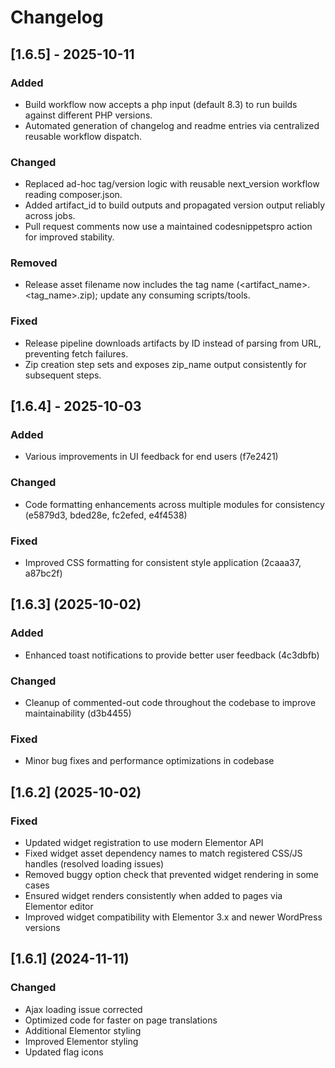 # Changelog


## [1.6.5] - 2025-10-11

### Added
* Build workflow now accepts a php input (default 8.3) to run builds against different PHP versions.
* Automated generation of changelog and readme entries via centralized reusable workflow dispatch.

### Changed
* Replaced ad-hoc tag/version logic with reusable next_version workflow reading composer.json.
* Added artifact_id to build outputs and propagated version output reliably across jobs.
* Pull request comments now use a maintained codesnippetspro action for improved stability.

### Removed
* Release asset filename now includes the tag name (<artifact_name>.<tag_name>.zip); update any consuming scripts/tools.

### Fixed
* Release pipeline downloads artifacts by ID instead of parsing from URL, preventing fetch failures.
* Zip creation step sets and exposes zip_name output consistently for subsequent steps.

## [1.6.4] - 2025-10-03

### Added
* Various improvements in UI feedback for end users (f7e2421)

### Changed
* Code formatting enhancements across multiple modules for consistency (e5879d3, bded28e, fc2efed, e4f4538)

### Fixed
* Improved CSS formatting for consistent style application (2caaa37, a87bc2f)

## [1.6.3] (2025-10-02)

### Added
* Enhanced toast notifications to provide better user feedback (4c3dbfb)

### Changed
* Cleanup of commented-out code throughout the codebase to improve maintainability (d3b4455)

### Fixed
* Minor bug fixes and performance optimizations in codebase

## [1.6.2] (2025-10-02)

### Fixed
* Updated widget registration to use modern Elementor API
* Fixed widget asset dependency names to match registered CSS/JS handles (resolved loading issues)
* Removed buggy option check that prevented widget rendering in some cases
* Ensured widget renders consistently when added to pages via Elementor editor
* Improved widget compatibility with Elementor 3.x and newer WordPress versions

## [1.6.1] (2024-11-11)

### Changed
* Ajax loading issue corrected
* Optimized code for faster on page translations
* Additional Elementor styling
* Improved Elementor styling
* Updated flag icons
